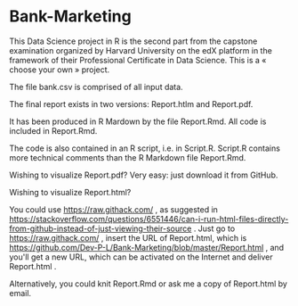 # Bank-Marketing

This Data Science project in R is the second part from the capstone examination 
organized by Harvard University on the edX platform in the framework 
of their Professional Certificate in Data Science. This is a « choose your own » project. 

The file bank.csv is comprised of all input data. 

The final report exists in two versions: Report.htlm and Report.pdf.

It has been produced in R Mardown by the file Report.Rmd. All code is included in Report.Rmd.

The code is also contained in an R script, i.e. in Script.R. 
Script.R contains more technical comments than the R Markdown file Report.Rmd.

Wishing to visualize Report.pdf? Very easy: just download it from GitHub. 

Wishing to visualize Report.html? 

You could use https://raw.githack.com/ , as suggested in 
https://stackoverflow.com/questions/6551446/can-i-run-html-files-directly-from-github-instead-of-just-viewing-their-source .
Just go to https://raw.githack.com/ , insert the URL of Report.html, 
which is https://github.com/Dev-P-L/Bank-Marketing/blob/master/Report.html , 
and you'll get a new URL, which can be activated on the Internet and deliver Report.html .

Alternatively, you could knit Report.Rmd or ask me a copy of Report.html by email. 
